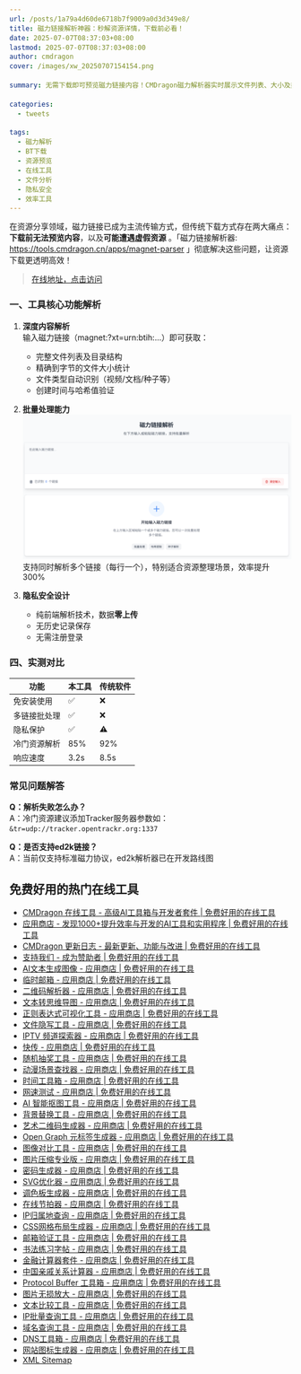 ```yaml
---
url: /posts/1a79a4d60de6718b7f9009a0d3d349e8/
title: 磁力链接解析神器：秒解资源详情，下载前必看！
date: 2025-07-07T08:37:03+08:00
lastmod: 2025-07-07T08:37:03+08:00
author: cmdragon
cover: /images/xw_20250707154154.png

summary: 无需下载即可预览磁力链接内容！CMDragon磁力解析器实时展示文件列表、大小及类型，支持多链接批量解析，保障隐私安全，BT下载必备工具。

categories:
  - tweets

tags:
  - 磁力解析
  - BT下载
  - 资源预览
  - 在线工具
  - 文件分析
  - 隐私安全
  - 效率工具
---
```


在资源分享领域，磁力链接已成为主流传输方式，但传统下载方式存在两大痛点：**下载前无法预览内容**，以及**可能遭遇虚假资源**
。「磁力链接解析器: https://tools.cmdragon.cn/apps/magnet-parser 」彻底解决这些问题，让资源下载更透明高效！

> [在线地址，点击访问](https://tools.cmdragon.cn/apps/magnet-parser)

### 一、工具核心功能解析

1. **深度内容解析**  
   输入磁力链接（magnet:?xt=urn:btih:...）即可获取：
    - 完整文件列表及目录结构
    - 精确到字节的文件大小统计
    - 文件类型自动识别（视频/文档/种子等）
    - 创建时间与哈希值验证

2. **批量处理能力**  
   ![批量处理](/images/xw_20250707154154.png)
   支持同时解析多个链接（每行一个），特别适合资源整理场景，效率提升300%

3. **隐私安全设计**
    - 纯前端解析技术，数据**零上传**
    - 无历史记录保存
    - 无需注册登录

### 四、实测对比

| 功能     | 本工具  | 传统软件 |
|--------|------|------|
| 免安装使用  | ✅    | ❌    |
| 多链接批处理 | ✅    | ❌    |
| 隐私保护   | ✅    | ⚠️   |
| 冷门资源解析 | 85%  | 92%  |
| 响应速度   | 3.2s | 8.5s |

### 常见问题解答

**Q：解析失败怎么办？**  
A：冷门资源建议添加Tracker服务器参数如：
`&tr=udp://tracker.opentrackr.org:1337`

**Q：是否支持ed2k链接？**  
A：当前仅支持标准磁力协议，ed2k解析器已在开发路线图

## 免费好用的热门在线工具

- [CMDragon 在线工具 - 高级AI工具箱与开发者套件 | 免费好用的在线工具](https://tools.cmdragon.cn/zh)
- [应用商店 - 发现1000+提升效率与开发的AI工具和实用程序 | 免费好用的在线工具](https://tools.cmdragon.cn/zh/apps?category=trending)
- [CMDragon 更新日志 - 最新更新、功能与改进 | 免费好用的在线工具](https://tools.cmdragon.cn/zh/changelog)
- [支持我们 - 成为赞助者 | 免费好用的在线工具](https://tools.cmdragon.cn/zh/sponsor)
- [AI文本生成图像 - 应用商店 | 免费好用的在线工具](https://tools.cmdragon.cn/zh/apps/text-to-image-ai)
- [临时邮箱 - 应用商店 | 免费好用的在线工具](https://tools.cmdragon.cn/zh/apps/temp-email)
- [二维码解析器 - 应用商店 | 免费好用的在线工具](https://tools.cmdragon.cn/zh/apps/qrcode-parser)
- [文本转思维导图 - 应用商店 | 免费好用的在线工具](https://tools.cmdragon.cn/zh/apps/text-to-mindmap)
- [正则表达式可视化工具 - 应用商店 | 免费好用的在线工具](https://tools.cmdragon.cn/zh/apps/regex-visualizer)
- [文件隐写工具 - 应用商店 | 免费好用的在线工具](https://tools.cmdragon.cn/zh/apps/steganography-tool)
- [IPTV 频道探索器 - 应用商店 | 免费好用的在线工具](https://tools.cmdragon.cn/zh/apps/iptv-explorer)
- [快传 - 应用商店 | 免费好用的在线工具](https://tools.cmdragon.cn/zh/apps/snapdrop)
- [随机抽奖工具 - 应用商店 | 免费好用的在线工具](https://tools.cmdragon.cn/zh/apps/lucky-draw)
- [动漫场景查找器 - 应用商店 | 免费好用的在线工具](https://tools.cmdragon.cn/zh/apps/anime-scene-finder)
- [时间工具箱 - 应用商店 | 免费好用的在线工具](https://tools.cmdragon.cn/zh/apps/time-toolkit)
- [网速测试 - 应用商店 | 免费好用的在线工具](https://tools.cmdragon.cn/zh/apps/speed-test)
- [AI 智能抠图工具 - 应用商店 | 免费好用的在线工具](https://tools.cmdragon.cn/zh/apps/background-remover)
- [背景替换工具 - 应用商店 | 免费好用的在线工具](https://tools.cmdragon.cn/zh/apps/background-replacer)
- [艺术二维码生成器 - 应用商店 | 免费好用的在线工具](https://tools.cmdragon.cn/zh/apps/artistic-qrcode)
- [Open Graph 元标签生成器 - 应用商店 | 免费好用的在线工具](https://tools.cmdragon.cn/zh/apps/open-graph-generator)
- [图像对比工具 - 应用商店 | 免费好用的在线工具](https://tools.cmdragon.cn/zh/apps/image-comparison)
- [图片压缩专业版 - 应用商店 | 免费好用的在线工具](https://tools.cmdragon.cn/zh/apps/image-compressor)
- [密码生成器 - 应用商店 | 免费好用的在线工具](https://tools.cmdragon.cn/zh/apps/password-generator)
- [SVG优化器 - 应用商店 | 免费好用的在线工具](https://tools.cmdragon.cn/zh/apps/svg-optimizer)
- [调色板生成器 - 应用商店 | 免费好用的在线工具](https://tools.cmdragon.cn/zh/apps/color-palette)
- [在线节拍器 - 应用商店 | 免费好用的在线工具](https://tools.cmdragon.cn/zh/apps/online-metronome)
- [IP归属地查询 - 应用商店 | 免费好用的在线工具](https://tools.cmdragon.cn/zh/apps/ip-geolocation)
- [CSS网格布局生成器 - 应用商店 | 免费好用的在线工具](https://tools.cmdragon.cn/zh/apps/css-grid-layout)
- [邮箱验证工具 - 应用商店 | 免费好用的在线工具](https://tools.cmdragon.cn/zh/apps/email-validator)
- [书法练习字帖 - 应用商店 | 免费好用的在线工具](https://tools.cmdragon.cn/zh/apps/calligraphy-practice)
- [金融计算器套件 - 应用商店 | 免费好用的在线工具](https://tools.cmdragon.cn/zh/apps/finance-calculator-suite)
- [中国亲戚关系计算器 - 应用商店 | 免费好用的在线工具](https://tools.cmdragon.cn/zh/apps/chinese-kinship-calculator)
- [Protocol Buffer 工具箱 - 应用商店 | 免费好用的在线工具](https://tools.cmdragon.cn/zh/apps/protobuf-toolkit)
- [图片无损放大 - 应用商店 | 免费好用的在线工具](https://tools.cmdragon.cn/zh/apps/image-upscaler)
- [文本比较工具 - 应用商店 | 免费好用的在线工具](https://tools.cmdragon.cn/zh/apps/text-compare)
- [IP批量查询工具 - 应用商店 | 免费好用的在线工具](https://tools.cmdragon.cn/zh/apps/ip-batch-lookup)
- [域名查询工具 - 应用商店 | 免费好用的在线工具](https://tools.cmdragon.cn/zh/apps/domain-finder)
- [DNS工具箱 - 应用商店 | 免费好用的在线工具](https://tools.cmdragon.cn/zh/apps/dns-toolkit)
- [网站图标生成器 - 应用商店 | 免费好用的在线工具](https://tools.cmdragon.cn/zh/apps/favicon-generator)
- [XML Sitemap](https://tools.cmdragon.cn/sitemap_index.xml)
